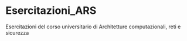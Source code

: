# Esercitazioni_ARS
Esercitazioni del corso universitario di Architetture computazionali, reti e sicurezza
